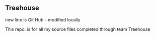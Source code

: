 ## Treehouse

new line is Git Hub - modified locally

This repo. is for all my source files completed through team Treehouse
